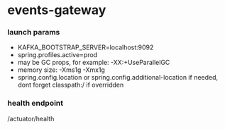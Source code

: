 # events-gateway

### launch params

* KAFKA_BOOTSTRAP_SERVER=localhost:9092
* spring.profiles.active=prod
* may be GC props, for example: -XX:+UseParallelGC
* memory size: -Xms1g -Xmx1g
* spring.config.location or spring.config.additional-location if needed, dont forget classpath:/ if overridden

### health endpoint

/actuator/health
